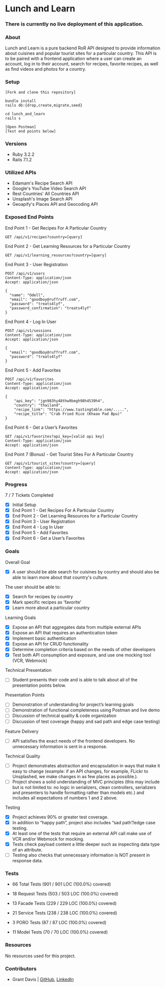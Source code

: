 # Lunch and Learn

### There is currently no live deployment of this application.

### About

Lunch and Learn is a pure backend RoR API designed to provide information about cuisines and popular tourist sites for a particular country. This API is to be paired with a frontend application where a user can create an account, log in to their account, search for recipes, favorite recipes, as well as find videos and photos for a country.

### Setup

```
[Fork and clone this repository]

bundle install
rails db:{drop,create,migrate,seed}

cd lunch_and_learn
rails s

[Open Postman]
[Test end points below]
```

### Versions

- Ruby 3.2.2
- Rails 7.1.2

### Utilized APIs

* Edamam's Recipe Search API
* Google's YouTube Video Search API
* Rest Countries' All Countries API
* Unsplash's Image Search API
* Geoapify's Places API and Geocoding API

### Exposed End Points

End Point 1 - Get Recipes For A Particular Country

```
GET /api/v1/recipes?country=[query]
```

End Point 2 - Get Learning Resources for a Particular Country

```
GET /api/v1/learning_resources?country=[query]
```

End Point 3 - User Registration

```
POST /api/v1/users
Content-Type: application/json
Accept: application/json

{
  "name": "Odell",
  "email": "goodboy@ruffruff.com",
  "password": "treats4lyf",
  "password_confirmation": "treats4lyf"
}
```

End Point 4 - Log In User

```
POST /api/v1/sessions
Content-Type: application/json
Accept: application/json

{
  "email": "goodboy@ruffruff.com",
  "password": "treats4lyf"
}
```

End Point 5 - Add Favorites

```
POST /api/v1/favorites
Content-Type: application/json
Accept: application/json

{
    "api_key": "jgn983hy48thw9begh98h4539h4",
    "country": "thailand",
    "recipe_link": "https://www.tastingtable.com/.....",
    "recipe_title": "Crab Fried Rice (Khaao Pad Bpu)"
}
```

End Point 6 - Get a User’s Favorites

```
GET /api/v1/favorites?api_key=[valid api key]
Content-Type: application/json
Accept: application/json
```

End Point 7 (Bonus) - Get Tourist Sites For A Particular Country

```
GET /api/v1/tourist_sites?country=[query]
Content-Type: application/json
Accept: application/json
```

### Progress

7 / 7 Tickets Completed

- [x] Initial Setup
- [x] End Point 1 - Get Recipes For A Particular Country
- [x] End Point 2 - Get Learning Resources for a Particular Country
- [x] End Point 3 - User Registration
- [x] End Point 4 - Log In User
- [x] End Point 5 - Add Favorites
- [x] End Point 6 - Get a User’s Favorites

### Goals

Overall Goal

- [x] A user should be able search for cuisines by country and should also be able to learn more about that country's culture.

The user should be able to:

- [x] Search for recipes by country
- [x] Mark specific recipes as 'favorite'
- [x] Learn more about a particular country

Learning Goals

- [x] Expose an API that aggregates data from multiple external APIs
- [x] Expose an API that requires an authentication token
- [x] Implement basic authentication
- [x] Expose an API for CRUD functionality
- [x] Determine completion criteria based on the needs of other developers
- [x] Test both API consumption and exposure, and use one mocking tool (VCR, Webmock)

Technical Presentation

- [ ] Student presents their code and is able to talk about all of the presentation points below.

Presentation Points

- [ ] Demonstration of understanding for project’s learning goals
- [ ] Demonstration of functional completeness using Postman and live demo
- [ ] Discussion of technical quality & code organization
- [ ] Discussion of test coverage (happy and sad path and edge case testing)

Feature Delivery

- [ ] API satisfies the exact needs of the frontend developers. No unnecessary information is sent in a response.

Technical Quality

- [ ] Project demonstrates abstraction and encapsulation in ways that make it easy to change (example: if an API changes, for example, FLickr to Unsplashed, we make changes in as few places as possible.).
- [ ] Project shows a solid understanding of MVC principles (this may include but is not limited to: no logic in serializers, clean controllers, serializers and presenters to handle formatting rather than models etc.) and includes all expectations of numbers 1 and 2 above.

Testing

- [x] Project achieves 90% or greater test coverage.
- [x] In addition to “happy path”, project also includes “sad path”/edge case testing.
- [x] At least one of the tests that require an external API call make use of VCR and/or Webmock for mocking.
- [x] Tests check payload content a little deeper such as inspecting data type of an attribute.
- [ ] Testing also checks that unnecessary information is NOT present in response data.

### Tests

* 66 Total Tests (901 / 901 LOC (100.0%) covered)

* 18 Request Tests (503 / 503 LOC (100.0%) covered)
* 13 Facade Tests (229 / 229 LOC (100.0%) covered)
* 21 Service Tests (238 / 238 LOC (100.0%) covered)
* 3 PORO Tests (87 / 87 LOC (100.0%) covered)
* 11 Model Tests (70 / 70 LOC (100.0%) covered)

### Resources

No resources used for this project.

### Contributors

* Grant Davis | [GitHub](https://github.com/grantdavis303), [LinkedIn](https://www.linkedin.com/in/grantdavis303/)